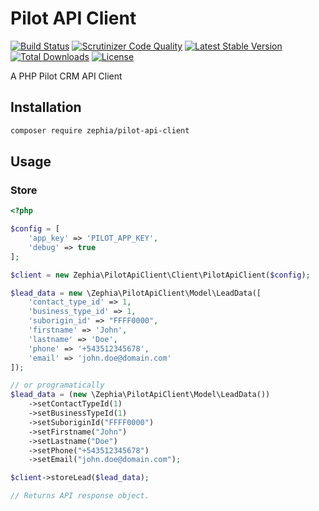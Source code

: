 # Pilot API Client

[![Build Status](https://scrutinizer-ci.com/g/zephia/pilot-api-client/badges/build.png?b=master)](https://scrutinizer-ci.com/g/zephia/pilot-api-client/build-status/master)
[![Scrutinizer Code Quality](https://scrutinizer-ci.com/g/zephia/pilot-api-client/badges/quality-score.png?b=master)](https://scrutinizer-ci.com/g/zephia/pilot-api-client/?branch=master)
[![Latest Stable Version](https://poser.pugx.org/zephia/pilot-api-client/v/stable)](https://packagist.org/packages/zephia/pilot-api-client)
[![Total Downloads](https://poser.pugx.org/zephia/pilot-api-client/downloads)](https://packagist.org/packages/zephia/pilot-api-client)
[![License](https://poser.pugx.org/zephia/pilot-api-client/license)](https://packagist.org/packages/zephia/pilot-api-client)

A PHP Pilot CRM API Client

## Installation

```bash
composer require zephia/pilot-api-client
```

## Usage

### Store

```php
<?php

$config = [
    'app_key' => 'PILOT_APP_KEY',
    'debug' => true
];

$client = new Zephia\PilotApiClient\Client\PilotApiClient($config);

$lead_data = new \Zephia\PilotApiClient\Model\LeadData([
    'contact_type_id' => 1,
    'business_type_id' => 1,
    'suborigin_id' => "FFFF0000",
    'firstname' => 'John',
    'lastname' => 'Doe',
    'phone' => '+543512345678',
    'email' => 'john.doe@domain.com'
]);

// or programatically
$lead_data = (new \Zephia\PilotApiClient\Model\LeadData())
    ->setContactTypeId(1)
    ->setBusinessTypeId(1)
    ->setSuboriginId("FFFF0000")
    ->setFirstname("John")
    ->setLastname("Doe")
    ->setPhone("+543512345678")
    ->setEmail("john.doe@domain.com");

$client->storeLead($lead_data);

// Returns API response object.
```
